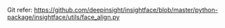 Git refer: https://github.com/deepinsight/insightface/blob/master/python-package/insightface/utils/face_align.py